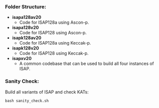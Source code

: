 ### Folder Structure:

* **isapa128av20**
  * Code for ISAP128a using Ascon-p.
* **isapa128v20**
  * Code for ISAP128 using Ascon-p.
* **isapk128av20**
  * Code for ISAP128a using Keccak-p.
* **isapk128v20**
  * Code for ISAP128 using Keccak-p.
* **isapxv20**
  * A common codebase that can be used to build all four instances of ISAP.

### Sanity Check:

Build all variants of ISAP and check KATs:

    bash sanity_check.sh

